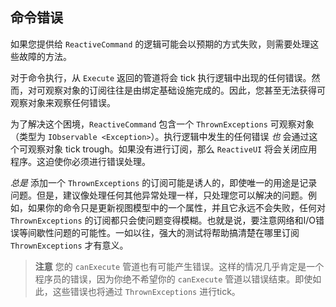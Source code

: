 ## 命令错误

如果您提供给 `ReactiveCommand` 的逻辑可能会以预期的方式失败，则需要处理这些故障的方法。

对于命令执行，从 `Execute` 返回的管道将会 tick 执行逻辑中出现的任何错误。然而，对可观察对象的订阅往往是由绑定基础设施完成的。因此，您甚至无法获得可观察对象来观察任何错误。

为了解决这个困境，`ReactiveCommand` 包含一个 `ThrownExceptions` 可观察对象（类型为 `IObservable <Exception>`）。执行逻辑中发生的任何错误 *也* 会通过这个可观察对象 tick trough。如果没有进行订阅，那么 `ReactiveUI` 将会关闭应用程序。这迫使你必须进行错误处理。

 *总是* 添加一个 `ThrownExceptions` 的订阅可能是诱人的，即使唯一的用途是记录问题。但是，建议像处理任何其他异常处理一样，只处理您可以解决的问题。例如，如果你的命令只是更新视图模型中的一个属性，并且它永远不会失败，任何对 `ThrownExceptions` 的订阅都只会使问题变得模糊。也就是说，要注意网络和I/O错误等间歇性问题的可能性。一如以往，强大的测试将帮助搞清楚在哪里订阅 `ThrownExceptions` 才有意义。

>**注意** 您的 `canExecute` 管道也有可能产生错误。这样的情况几乎肯定是一个程序员的错误，因为你绝不希望你的 `canExecute` 管道以错误结束。即使如此，这些错误也将通过 `ThrownExceptions` 进行tick。